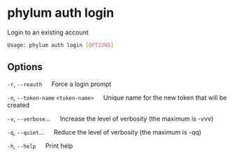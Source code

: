 # phylum auth login

Login to an existing account

```sh
Usage: phylum auth login [OPTIONS]
```

## Options

`-r`, `--reauth`
&emsp; Force a login prompt

`-n`, `--token-name` `<token-name>`
&emsp; Unique name for the new token that will be created

`-v`, `--verbose`...
&emsp; Increase the level of verbosity (the maximum is -vvv)

`-q`, `--quiet`...
&emsp; Reduce the level of verbosity (the maximum is -qq)

`-h`, `--help`
&emsp; Print help
